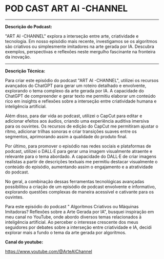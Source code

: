# POD CAST ART AI -CHANNEL 

---

**Descrição do Podcast:**

"ART AI -CHANNEL" explora a interseção entre arte, criatividade e tecnologia. Em nosso episódio mais recente, investigamos se os algoritmos são criativos ou simplesmente imitadores na arte gerada por IA. Descubra exemplos, perspectivas e reflexões neste mergulho fascinante na fronteira da inovação.

--- 
**Descrição Técnica:**

Para criar este episódio do podcast "ART AI -CHANNEL", utilizei os recursos avançados do ChatGPT para gerar um roteiro detalhado e envolvente, explorando o tema complexo da arte gerada por IA. A capacidade do ChatGPT de compreender e gerar texto me permitiu elaborar um conteúdo rico em insights e reflexões sobre a interseção entre criatividade humana e inteligência artificial.

Além disso, para dar vida ao podcast, utilizei o CapCut para editar e adicionar efeitos aos áudios, criando uma experiência auditiva imersiva para os ouvintes. Os recursos de edição do CapCut me permitiram ajustar o ritmo, adicionar trilhas sonoras e criar transições suaves entre os segmentos, aprimorando assim a qualidade do produto final.

Por último, para promover o episódio nas redes sociais e plataformas de podcast, utilizei o DALL·E para gerar uma imagem visualmente atraente e relevante para o tema abordado. A capacidade do DALL·E de criar imagens realistas a partir de descrições textuais me permitiu destacar visualmente o conteúdo do episódio, aumentando assim o engajamento e a atratividade do podcast.

No geral, a combinação dessas ferramentas tecnológicas avançadas possibilitou a criação de um episódio de podcast envolvente e informativo, explorando questões complexas de maneira acessível e cativante para os ouvintes.

Para este episódio do podcast " Algoritmos Criativos ou Máquinas Imitadoras? Reflexões sobre a Arte Gerada por IA", busquei inspiração em meu canal no YouTube, onde abordo diversos temas relacionados à inteligência artificial. Ao perceber o interesse crescente dos meus seguidores por debates sobre a interseção entre criatividade e IA, decidi explorar mais a fundo o tema da arte gerada por algoritmos.

**Canal do youtube:**

https://www.youtube.com/@ArteAIChannel
